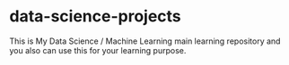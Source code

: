 # data-science-projects
This is My Data Science / Machine Learning  main learning repository and you also can use this for your learning purpose.
